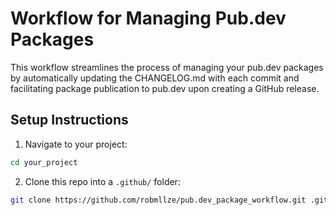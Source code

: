 # Workflow for Managing Pub.dev Packages

This workflow streamlines the process of managing your pub.dev packages by automatically updating the CHANGELOG.md with each commit and facilitating package publication to pub.dev upon creating a GitHub release.

## Setup Instructions

1. Navigate to your project:
```zsh
cd your_project
```

2. Clone this repo into a `.github/` folder:
```zsh
git clone https://github.com/robmllze/pub.dev_package_workflow.git .github
```

